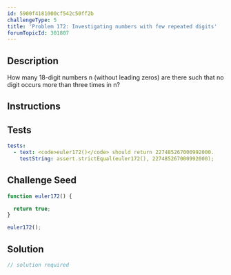 ```yaml
---
id: 5900f4181000cf542c50ff2b
challengeType: 5
title: 'Problem 172: Investigating numbers with few repeated digits'
forumTopicId: 301807
---
```


## Description

<section id='description'>

How many 18-digit numbers n (without leading zeros) are there such that no digit occurs more than three times in n?

</section>

## Instructions

<section id='instructions'>

</section>

## Tests

<section id='tests'>

```yml
tests:
  - text: <code>euler172()</code> should return 227485267000992000.
    testString: assert.strictEqual(euler172(), 227485267000992000);

```

</section>

## Challenge Seed

<section id='challengeSeed'>

<div id='js-seed'>

```js
function euler172() {

  return true;
}

euler172();
```

</div>

</section>

## Solution

<section id='solution'>

```js
// solution required
```

</section>
